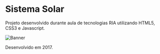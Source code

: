 # Sistema Solar

Projeto desenvolvido durante aula de tecnologias RIA utilizando HTML5, CSS3 e Javascript.

![Banner](https://paulosouzav.github.io/solarSystem/img/screenshot.png "Banner")

Desenvolvido em 2017.